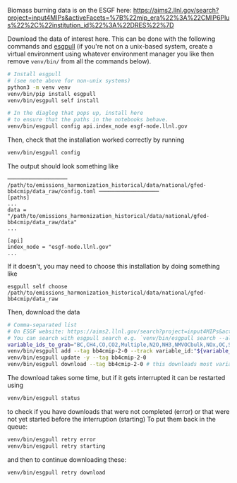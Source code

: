 Biomass burning data is on the ESGF here: https://aims2.llnl.gov/search?project=input4MIPs&activeFacets=%7B%22mip_era%22%3A%22CMIP6Plus%22%2C%22institution_id%22%3A%22DRES%22%7D

Download the data of interest here.
This can be done with the following commands
and [esgpull](https://esgf.github.io/esgf-download/)
(if you're not on a unix-based system,
create a virtual environment using whatever environment manager you like
then remove `venv/bin/` from all the commands below).

```sh
# Install esgpull
# (see note above for non-unix systems)
python3 -m venv venv
venv/bin/pip install esgpull
venv/bin/esgpull self install

# In the diaglog that pops up, install here
# to ensure that the paths in the notebooks behave.
venv/bin/esgpull config api.index_node esgf-node.llnl.gov
```

Then, check that the installation worked correctly by running

```sh
venv/bin/esgpull config
```

The output should look something like

```
─────────────────── /path/to/emissions_harmonization_historical/data/national/gfed-bb4cmip/data_raw/config.toml ───────────────────
[paths]
...
data = "/path/to/emissions_harmonization_historical/data/national/gfed-bb4cmip/data_raw/data"
...

[api]
index_node = "esgf-node.llnl.gov"
...
```

If it doesn't, you may need to choose this installation by doing something like

```
esgpull self choose /path/to/emissions_harmonization_historical/data/national/gfed-bb4cmip/data_raw
```

Then, download the data

```sh
# Comma-separated list
# On ESGF website: https://aims2.llnl.gov/search?project=input4MIPs&activeFacets=%7B%22mip_era%22%3A%22CMIP7%22%2C%22institution_id%22%3A%22DRES%22%2C%22source_id%22%3A%22DRES-CMIP-BB4CMIP7-2-0%22%7D for an overview
# You can search with esgpull search e.g. `venv/bin/esgpull search --all project:input4MIPs mip_era:CMIP7 source_id:DRES-CMIP-BB4CMIP7-2-0 grid_label:gn`
variable_ids_to_grab="BC,CH4,CO,CO2,Multiple,N2O,NH3,NMVOCbulk,NOx,OC,SO2,gridcellarea"
venv/bin/esgpull add --tag bb4cmip-2-0 --track variable_id:"${variable_ids_to_grab}" project:input4MIPs mip_era:CMIP7 source_id:DRES-CMIP-BB4CMIP7-2-0 grid_label:gn
venv/bin/esgpull update -y --tag bb4cmip-2-0
venv/bin/esgpull download --tag bb4cmip-2-0 # this downloads most variables, and requires about 12-13 GB of data
```

The download takes some time, but if it gets interrupted it can be restarted using
```sh
venv/bin/esgpull status
```
to check if you have downloads that were not completed (error) or that were not yet started before the interruption (starting)
To put them back in the queue:
```sh
venv/bin/esgpull retry error
venv/bin/esgpull retry starting
```
and then to continue downloading these:
```sh
venv/bin/esgpull retry download
```
